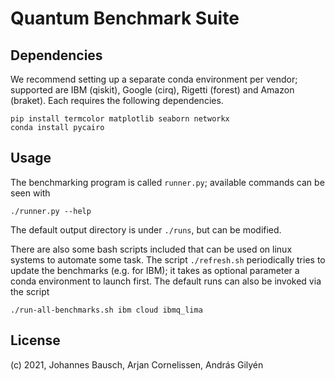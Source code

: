 # Quantum Benchmark Suite


## Dependencies

We recommend setting up a separate conda environment per vendor; supported are IBM (qiskit), Google (cirq), Rigetti (forest) and Amazon (braket). Each requires the following dependencies.

    pip install termcolor matplotlib seaborn networkx
    conda install pycairo


## Usage

The benchmarking program is called `runner.py`; available commands can be seen with

    ./runner.py --help

The default output directory is under `./runs`, but can be modified. 

There are also some bash scripts included that can be used on linux systems to automate some task. The script `./refresh.sh` periodically tries to update the benchmarks (e.g. for IBM); it takes as optional parameter a conda environment to launch first.
The default runs can also be invoked via the script

    ./run-all-benchmarks.sh ibm cloud ibmq_lima

## License

(c) 2021, Johannes Bausch, Arjan Cornelissen, András Gilyén
